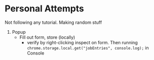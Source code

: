 # Personal Attempts
Not following any tutorial. Making random stuff

1. Popup 
    * Fill out form, store (locally)
        * verify by right-clicking inspect on form. Then running ```chrome.storage.local.get("jobEntries", console.log);``` in Console
